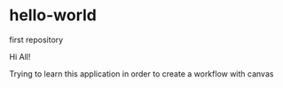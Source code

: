 # hello-world
first repository

Hi All!

Trying to learn this application in order to create a workflow with canvas
